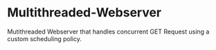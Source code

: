 # Multithreaded-Webserver
Mutithreaded Webserver that handles concurrent GET Request using a custom scheduling policy. 
